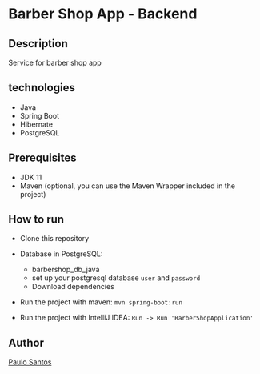# Barber Shop App - Backend

## Description
Service for barber shop app

## technologies
- Java
- Spring Boot
- Hibernate
- PostgreSQL

## Prerequisites

- JDK 11
- Maven (optional, you can use the Maven Wrapper included in the project)

## How to run
- Clone this repository

- Database in PostgreSQL:
    - barbershop_db_java
    - set up your postgresql database ```user``` and ```password```
    - Download dependencies

- Run the project with maven: ```mvn spring-boot:run```
- Run the project with IntelliJ IDEA: ```Run -> Run 'BarberShopApplication'```

[//]: # (## Swagger UI)

[//]: # (- http://localhost:8080/swagger-ui.html)

## Author
[Paulo Santos](https://linkedin.com/in/paulohfsantos/)